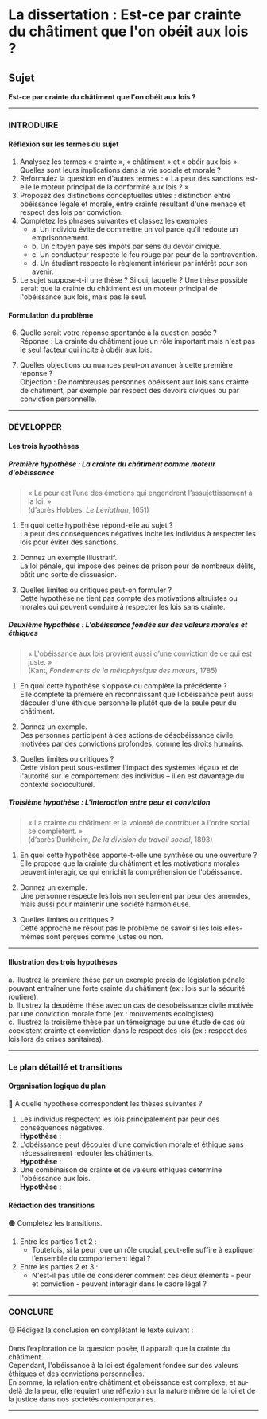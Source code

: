 # La dissertation : Est-ce par crainte du châtiment que l'on obéit aux lois ?

## Sujet
**Est-ce par crainte du châtiment que l'on obéit aux lois ?**

---

### INTRODUIRE

#### Réflexion sur les termes du sujet

1. Analysez les termes « crainte », « châtiment » et « obéir aux lois ». Quelles sont leurs implications dans la vie sociale et morale ?
2. Reformulez la question en d'autres termes : « La peur des sanctions est-elle le moteur principal de la conformité aux lois ? »
3. Proposez des distinctions conceptuelles utiles : distinction entre obéissance légale et morale, entre crainte résultant d'une menace et respect des lois par conviction.
4. Complétez les phrases suivantes et classez les exemples :
   - a. Un individu évite de commettre un vol parce qu'il redoute un emprisonnement.   
   - b. Un citoyen paye ses impôts par sens du devoir civique.  
   - c. Un conducteur respecte le feu rouge par peur de la contravention.  
   - d. Un étudiant respecte le règlement intérieur par intérêt pour son avenir.
5. Le sujet suppose-t-il une thèse ? Si oui, laquelle ? Une thèse possible serait que la crainte du châtiment est un moteur principal de l'obéissance aux lois, mais pas le seul.

#### Formulation du problème

6. Quelle serait votre réponse spontanée à la question posée ?  
   Réponse : La crainte du châtiment joue un rôle important mais n'est pas le seul facteur qui incite à obéir aux lois.

7. Quelles objections ou nuances peut-on avancer à cette première réponse ?  
   Objection : De nombreuses personnes obéissent aux lois sans crainte de châtiment, par exemple par respect des devoirs civiques ou par conviction personnelle.

---

### DÉVELOPPER

#### Les trois hypothèses

##### Première hypothèse : La crainte du châtiment comme moteur d'obéissance

> « La peur est l’une des émotions qui engendrent l’assujettissement à la loi. »  
> (d’après Hobbes, *Le Léviathan*, 1651)

1. En quoi cette hypothèse répond-elle au sujet ?  
   La peur des conséquences négatives incite les individus à respecter les lois pour éviter des sanctions.
   
2. Donnez un exemple illustratif.  
   La loi pénale, qui impose des peines de prison pour de nombreux délits, bâtit une sorte de dissuasion.

3. Quelles limites ou critiques peut-on formuler ?  
   Cette hypothèse ne tient pas compte des motivations altruistes ou morales qui peuvent conduire à respecter les lois sans crainte.

##### Deuxième hypothèse : L'obéissance fondée sur des valeurs morales et éthiques

> « L'obéissance aux lois provient aussi d’une conviction de ce qui est juste. »  
> (Kant, *Fondements de la métaphysique des mœurs*, 1785)

1. En quoi cette hypothèse s'oppose ou complète la précédente ?  
   Elle complète la première en reconnaissant que l’obéissance peut aussi découler d'une éthique personnelle plutôt que de la seule peur du châtiment.

2. Donnez un exemple.  
   Des personnes participent à des actions de désobéissance civile, motivées par des convictions profondes, comme les droits humains.

3. Quelles limites ou critiques ?  
   Cette vision peut sous-estimer l'impact des systèmes légaux et de l'autorité sur le comportement des individus – il en est davantage du contexte socioculturel.

##### Troisième hypothèse : L'interaction entre peur et conviction

> « La crainte du châtiment et la volonté de contribuer à l'ordre social se complètent. »  
> (d’après Durkheim, *De la division du travail social*, 1893)

1. En quoi cette hypothèse apporte-t-elle une synthèse ou une ouverture ?  
   Elle propose que la crainte du châtiment et les motivations morales peuvent interagir, ce qui enrichit la compréhension de l'obéissance.

2. Donnez un exemple.  
   Une personne respecte les lois non seulement par peur des amendes, mais aussi pour maintenir une société harmonieuse.

3. Quelles limites ou critiques ?  
   Cette approche ne résout pas le problème de savoir si les lois elles-mêmes sont perçues comme justes ou non.

---

#### Illustration des trois hypothèses

a. Illustrez la première thèse par un exemple précis de législation pénale pouvant entraîner une forte crainte du châtiment (ex : lois sur la sécurité routière).  
b. Illustrez la deuxième thèse avec un cas de désobéissance civile motivée par une conviction morale forte (ex : mouvements écologistes).  
c. Illustrez la troisième thèse par un témoignage ou une étude de cas où coexistent crainte et conviction dans le respect des lois (ex : respect des lois lors de crises sanitaires).

---

### Le plan détaillé et transitions

#### Organisation logique du plan

🔴 À quelle hypothèse correspondent les thèses suivantes ?

1. Les individus respectent les lois principalement par peur des conséquences négatives.  
   **Hypothèse :**
2. L'obéissance peut découler d'une conviction morale et éthique sans nécessairement redouter les châtiments.  
   **Hypothèse :**
3. Une combinaison de crainte et de valeurs éthiques détermine l'obéissance aux lois.  
   **Hypothèse :**

#### Rédaction des transitions

🟠 Complétez les transitions.

1. Entre les parties 1 et 2 :  
   - Toutefois, si la peur joue un rôle crucial, peut-elle suffire à expliquer l’ensemble du comportement légal ?
2. Entre les parties 2 et 3 :  
   - N'est-il pas utile de considérer comment ces deux éléments - peur et conviction - peuvent interagir dans le cadre légal ?

---

### CONCLURE

🟡 Rédigez la conclusion en complétant le texte suivant :

Dans l’exploration de la question posée, il apparaît que la crainte du châtiment…  
Cependant, l'obéissance à la loi est également fondée sur des valeurs éthiques et des convictions personnelles.  
En somme, la relation entre châtiment et obéissance est complexe, et au-delà de la peur, elle requiert une réflexion sur la nature même de la loi et de la justice dans nos sociétés contemporaines.

---